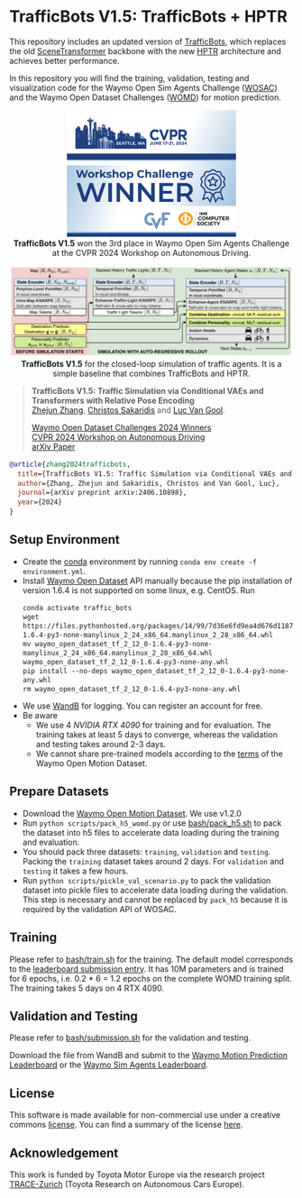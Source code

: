 # TrafficBots V1.5: TrafficBots + HPTR

This repository includes an updated version of [TrafficBots](https://github.com/zhejz/TrafficBots), which replaces the old [SceneTransformer](https://arxiv.org/abs/2106.08417) backbone with the new [HPTR](https://github.com/zhejz/HPTR) architecture and achieves better performance.

In this repository you will find the training, validation, testing and visualization code for the Waymo Open Sim Agents Challenge ([WOSAC](https://waymo.com/open/challenges/2024/sim-agents/)) and the Waymo Open Dataset Challenges ([WOMD](https://waymo.com/open/challenges/2024/motion-prediction/)) for motion prediction. 

<p align="center">
     <img src="docs/CVPR_winner.jpg" alt="TrafficBots V1.5 won the 3rd place in WOSAC 2024.", width=300px>
     <br/><B>TrafficBots V1.5</B> won the 3rd place in Waymo Open Sim Agents Challenge at the CVPR 2024 Workshop on Autonomous Driving.<br/>
</p>

<p align="center">
     <img src="docs/banner.png" alt="TrafficBots V1.5 for realistic behavior simulation.", width=650px>
     <br/> <B>TrafficBots V1.5</B> for the closed-loop simulation of traffic agents. It is a simple baseline that combines TrafficBots and HPTR.<br/>
</p>

> **TrafficBots V1.5: Traffic Simulation via Conditional VAEs and Transformers with Relative Pose Encoding**            
> [Zhejun Zhang](https://zhejz.github.io/), [Christos Sakaridis](https://people.ee.ethz.ch/~csakarid/) and [Luc Van Gool](https://insait.ai/prof-luc-van-gool/).<br/>
> 
> [Waymo Open Dataset Challenges 2024 Winners](https://waymo.com/open/challenges/)<br/>
> [CVPR 2024 Workshop on Autonomous Driving](https://cvpr2024.wad.vision/)<br/>
> [arXiv Paper](https://arxiv.org/abs/2406.10898)

```bibtex
@article{zhang2024trafficbots,
  title={TrafficBots V1.5: Traffic Simulation via Conditional VAEs and Transformers with Relative Pose Encoding},
  author={Zhang, Zhejun and Sakaridis, Christos and Van Gool, Luc},
  journal={arXiv preprint arXiv:2406.10898},
  year={2024}
}
```

## Setup Environment
- Create the [conda](https://docs.conda.io/en/latest/miniconda.html) environment by running `conda env create -f environment.yml`.
- Install [Waymo Open Dataset](https://github.com/waymo-research/waymo-open-dataset) API manually because the pip installation of version 1.6.4 is not supported on some linux, e.g. CentOS. Run 
  ```
  conda activate traffic_bots
  wget https://files.pythonhosted.org/packages/14/99/7d36e6fd9ea4d676d1187c1698f6d837d151ea04fc3172c5c6e9dfa2806d/waymo_open_dataset_tf_2_12_0-1.6.4-py3-none-manylinux_2_24_x86_64.manylinux_2_28_x86_64.whl
  mv waymo_open_dataset_tf_2_12_0-1.6.4-py3-none-manylinux_2_24_x86_64.manylinux_2_28_x86_64.whl waymo_open_dataset_tf_2_12_0-1.6.4-py3-none-any.whl
  pip install --no-deps waymo_open_dataset_tf_2_12_0-1.6.4-py3-none-any.whl
  rm waymo_open_dataset_tf_2_12_0-1.6.4-py3-none-any.whl
  ```
- We use [WandB](https://wandb.ai/) for logging. You can register an account for free.
- Be aware
  - We use 4 *NVIDIA RTX 4090* for training and for evaluation. The training takes at least 5 days to converge, whereas the validation and testing takes around 2-3 days.
  - We cannot share pre-trained models according to the [terms](https://waymo.com/open/terms) of the Waymo Open Motion Dataset.

## Prepare Datasets
- Download the [Waymo Open Motion Dataset](https://waymo.com/open/data/motion/). We use v1.2.0
- Run `python scripts/pack_h5_womd.py` or use [bash/pack_h5.sh](bash/pack_h5.sh) to pack the dataset into h5 files to accelerate data loading during the training and evaluation.
- You should pack three datasets: `training`, `validation` and `testing`. Packing the `training` dataset takes around 2 days. For `validation` and `testing` it takes a few hours. 
- Run `python scripts/pickle_val_scenario.py` to pack the validation dataset into pickle files to accelerate data loading during the validation. This step is necessary and cannot be replaced by `pack_h5` because it is required by the validation API of WOSAC.

## Training
Please refer to [bash/train.sh](bash/train.sh) for the training. The default model corresponds to the [leaderboard submission entry](https://waymo.com/open/challenges/sim-agents/results/5ea7a3eb-7337/1716472677635000/). It has 10M parameters and is trained for 6 epochs, i.e. 0.2 * 6 = 1.2 epochs on the complete WOMD training split. The training takes 5 days on 4 RTX 4090.


## Validation and Testing
Please refer to [bash/submission.sh](bash/submission.sh) for the validation and testing.

Download the file from WandB and submit to the [Waymo Motion Prediction Leaderboard](https://waymo.com/open/challenges/2024/motion-prediction/) or the [Waymo Sim Agents Leaderboard](https://waymo.com/open/challenges/2024/sim-agents/).

## License

This software is made available for non-commercial use under a creative commons [license](LICENSE). You can find a summary of the license [here](https://creativecommons.org/licenses/by-nc/4.0/).

## Acknowledgement

This work is funded by Toyota Motor Europe via the research project [TRACE-Zurich](https://trace.ethz.ch) (Toyota Research on Autonomous Cars Europe).